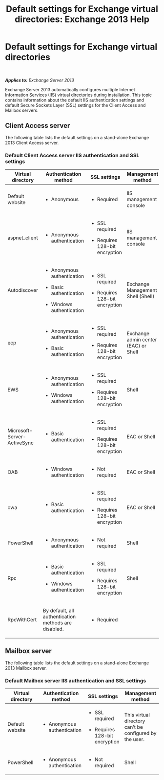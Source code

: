 ﻿---
title: 'Default settings for Exchange virtual directories: Exchange 2013 Help'
TOCTitle: Default settings for Exchange virtual directories
ms:assetid: d2d89ce6-4721-4737-a325-fba5ad9422e0
ms:mtpsurl: https://technet.microsoft.com/en-us/library/Gg247612(v=EXCHG.150)
ms:contentKeyID: 50934224
ms.date: 05/13/2016
mtps_version: v=EXCHG.150
---

# Default settings for Exchange virtual directories

 

_**Applies to:** Exchange Server 2013_


Exchange Server 2013 automatically configures multiple Internet Information Services (IIS) virtual directories during installation. This topic contains information about the default IIS authentication settings and default Secure Sockets Layer (SSL) settings for the Client Access and Mailbox servers.

## Client Access server

The following table lists the default settings on a stand-alone Exchange 2013 Client Access server.

### Default Client Access server IIS authentication and SSL settings

<table>
<colgroup>
<col style="width: 25%" />
<col style="width: 25%" />
<col style="width: 25%" />
<col style="width: 25%" />
</colgroup>
<thead>
<tr class="header">
<th>Virtual directory</th>
<th>Authentication method</th>
<th>SSL settings</th>
<th>Management method</th>
</tr>
</thead>
<tbody>
<tr class="odd">
<td><p>Default website</p></td>
<td><ul>
<li><p>Anonymous</p></li>
</ul></td>
<td><ul>
<li><p>Required</p></li>
</ul></td>
<td><p>IIS management console</p></td>
</tr>
<tr class="even">
<td><p>aspnet_client</p></td>
<td><ul>
<li><p>Anonymous authentication</p></li>
</ul></td>
<td><ul>
<li><p>SSL required</p></li>
<li><p>Requires 128-bit encryption</p></li>
</ul></td>
<td><p>IIS management console</p></td>
</tr>
<tr class="odd">
<td><p>Autodiscover</p></td>
<td><ul>
<li><p>Anonymous authentication</p></li>
<li><p>Basic authentication</p></li>
<li><p>Windows authentication</p></li>
</ul></td>
<td><ul>
<li><p>SSL required</p></li>
<li><p>Requires 128-bit encryption</p></li>
</ul></td>
<td><p>Exchange Management Shell (Shell)</p></td>
</tr>
<tr class="even">
<td><p>ecp</p></td>
<td><ul>
<li><p>Anonymous authentication</p></li>
<li><p>Basic authentication</p></li>
</ul></td>
<td><ul>
<li><p>SSL required</p></li>
<li><p>Requires 128-bit encryption</p></li>
</ul></td>
<td><p>Exchange admin center (EAC) or Shell</p></td>
</tr>
<tr class="odd">
<td><p>EWS</p></td>
<td><ul>
<li><p>Anonymous authentication</p></li>
<li><p>Windows authentication</p></li>
</ul></td>
<td><ul>
<li><p>SSL required</p></li>
<li><p>Requires 128-bit encryption</p></li>
</ul></td>
<td><p>Shell</p></td>
</tr>
<tr class="even">
<td><p>Microsoft-Server-ActiveSync</p></td>
<td><ul>
<li><p>Basic authentication</p></li>
</ul></td>
<td><ul>
<li><p>SSL required</p></li>
<li><p>Requires 128-bit encryption</p></li>
</ul></td>
<td><p>EAC or Shell</p></td>
</tr>
<tr class="odd">
<td><p>OAB</p></td>
<td><ul>
<li><p>Windows authentication</p></li>
</ul></td>
<td><ul>
<li><p>Not required</p></li>
</ul></td>
<td><p>EAC or Shell</p></td>
</tr>
<tr class="even">
<td><p>owa</p></td>
<td><ul>
<li><p>Basic authentication</p></li>
</ul></td>
<td><ul>
<li><p>SSL required</p></li>
<li><p>Requires 128-bit encryption</p></li>
</ul></td>
<td><p>EAC or Shell</p></td>
</tr>
<tr class="odd">
<td><p>PowerShell</p></td>
<td><ul>
<li><p>Anonymous authentication</p></li>
</ul></td>
<td><ul>
<li><p>Not required</p></li>
</ul></td>
<td><p>Shell</p></td>
</tr>
<tr class="even">
<td><p>Rpc</p></td>
<td><ul>
<li><p>Basic authentication</p></li>
<li><p>Windows authentication</p></li>
</ul></td>
<td><ul>
<li><p>SSL required</p></li>
<li><p>Requires 128-bit encryption</p></li>
</ul></td>
<td><p>Shell</p></td>
</tr>
<tr class="odd">
<td><p>RpcWithCert</p></td>
<td><p>By default, all authentication methods are disabled.</p></td>
<td><ul>
<li><p>Required</p></li>
</ul></td>
<td><p> </p></td>
</tr>
</tbody>
</table>


## Mailbox server

The following table lists the default settings on a stand-alone Exchange 2013 Mailbox server.

### Default Mailbox server IIS authentication and SSL settings

<table>
<colgroup>
<col style="width: 25%" />
<col style="width: 25%" />
<col style="width: 25%" />
<col style="width: 25%" />
</colgroup>
<thead>
<tr class="header">
<th>Virtual directory</th>
<th>Authentication method</th>
<th>SSL settings</th>
<th>Management method</th>
</tr>
</thead>
<tbody>
<tr class="odd">
<td><p>Default website</p></td>
<td><ul>
<li><p>Anonymous authentication</p></li>
</ul></td>
<td><ul>
<li><p>SSL required</p></li>
<li><p>Requires 128-bit encryption</p></li>
</ul></td>
<td><p>This virtual directory can’t be configured by the user.</p></td>
</tr>
<tr class="even">
<td><p>PowerShell</p></td>
<td><ul>
<li><p>Anonymous authentication</p></li>
</ul></td>
<td><ul>
<li><p>Not required</p></li>
</ul></td>
<td><p>Shell</p></td>
</tr>
</tbody>
</table>

